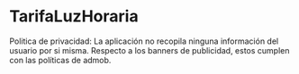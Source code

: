 # TarifaLuzHoraria

Politica de privacidad:
La aplicación no recopila ninguna información del usuario por si misma. Respecto a los banners de publicidad, estos cumplen con las políticas de admob.
